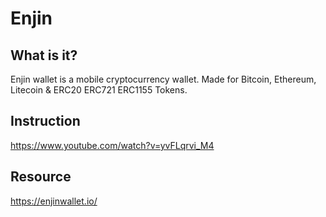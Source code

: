 # Enjin



## What is it?
Enjin wallet is a mobile cryptocurrency wallet. Made for Bitcoin, Ethereum, Litecoin & ERC20 ERC721 ERC1155 Tokens.

## Instruction
https://www.youtube.com/watch?v=yvFLqrvi_M4

## Resource

https://enjinwallet.io/
